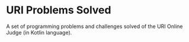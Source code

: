 # URI Problems Solved

A set of programming problems and challenges solved of the URI Online Judge (in Kotlin language).
